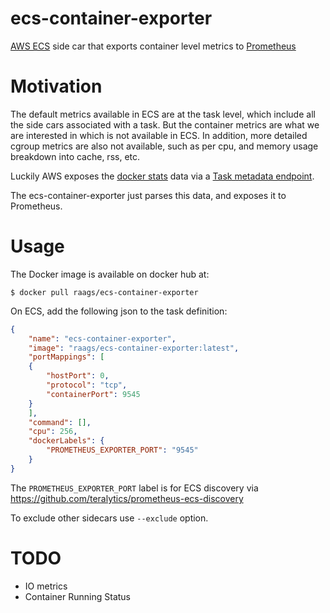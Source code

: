 # ecs-container-exporter
[AWS ECS](https://aws.amazon.com/ecs/) side car that exports container level metrics to [Prometheus](https://prometheus.io)

# Motivation
The default metrics available in ECS are at the task level, which include all the side cars associated with a task. But the container metrics are what we are interested in which is not available in ECS. In addition, more detailed cgroup metrics are also not available, such as per cpu, and memory usage breakdown into cache, rss, etc.

Luckily AWS exposes the [docker stats](https://docs.docker.com/engine/api/v1.40/#operation/ContainerInspect) data via a [Task metadata endpoint](https://docs.aws.amazon.com/AmazonECS/latest/developerguide/task-metadata-endpoint.html).

The ecs-container-exporter just parses this data, and exposes it to Prometheus.

# Usage
The Docker image is available on docker hub at:

```
$ docker pull raags/ecs-container-exporter
```

On ECS, add the following json to the task definition:

```json
{
	"name": "ecs-container-exporter",
	"image": "raags/ecs-container-exporter:latest",
	"portMappings": [
	{
		"hostPort": 0,
		"protocol": "tcp",
		"containerPort": 9545
	}
	],
	"command": [],
	"cpu": 256,
	"dockerLabels": {
		"PROMETHEUS_EXPORTER_PORT": "9545"
	}
}
```
The `PROMETHEUS_EXPORTER_PORT` label is for ECS discovery via https://github.com/teralytics/prometheus-ecs-discovery

To exclude other sidecars use `--exclude` option.

# TODO

- IO metrics
- Container Running Status
